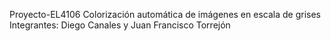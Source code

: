 Proyecto-EL4106
Colorización automática de imágenes en escala de grises
Integrantes: Diego Canales y Juan Francisco Torrejón
